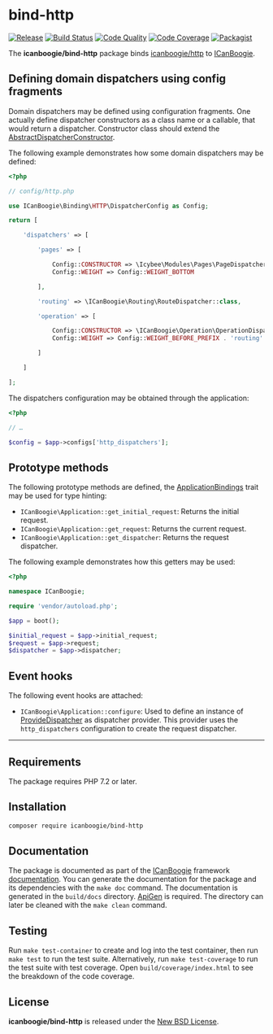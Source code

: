 # bind-http

[![Release](https://img.shields.io/packagist/v/icanboogie/bind-http.svg)](https://packagist.org/packages/icanboogie/bind-http)
[![Build Status](https://img.shields.io/travis/ICanBoogie/bind-http.svg)](http://travis-ci.org/ICanBoogie/bind-http)
[![Code Quality](https://img.shields.io/scrutinizer/g/ICanBoogie/bind-http.svg)](https://scrutinizer-ci.com/g/ICanBoogie/bind-http)
[![Code Coverage](https://img.shields.io/coveralls/ICanBoogie/bind-http.svg)](https://coveralls.io/r/ICanBoogie/bind-http)
[![Packagist](https://img.shields.io/packagist/dt/icanboogie/bind-http.svg)](https://packagist.org/packages/icanboogie/bind-http)

The **icanboogie/bind-http** package binds [icanboogie/http][] to [ICanBoogie][].




## Defining domain dispatchers using config fragments

Domain dispatchers may be defined using configuration fragments. One actually define dispatcher
constructors as a class name or a callable, that would return a dispatcher. Constructor class should
extend the [AbstractDispatcherConstructor][].

The following example demonstrates how some domain dispatchers may be defined:

```php
<?php

// config/http.php

use ICanBoogie\Binding\HTTP\DispatcherConfig as Config;

return [

	'dispatchers' => [

		'pages' => [

			Config::CONSTRUCTOR => \Icybee\Modules\Pages\PageDispatcher::class,
			Config::WEIGHT => Config::WEIGHT_BOTTOM

		],

		'routing' => \ICanBoogie\Routing\RouteDispatcher::class,

		'operation' => [

			Config::CONSTRUCTOR => \ICanBoogie\Operation\OperationDispatcher::class,
			Config::WEIGHT => Config::WEIGHT_BEFORE_PREFIX . 'routing'

		]

	]

];
```

The dispatchers configuration may be obtained through the application:

```php
<?php

// …

$config = $app->configs['http_dispatchers'];
```





## Prototype methods

The following prototype methods are defined, the [ApplicationBindings][] trait may be used for type
hinting:

- `ICanBoogie\Application::get_initial_request`: Returns the initial request.
- `ICanBoogie\Application::get_request`: Returns the current request.
- `ICanBoogie\Application::get_dispatcher`: Returns the request dispatcher.

The following example demonstrates how this getters may be used:

```php
<?php

namespace ICanBoogie;

require 'vendor/autoload.php';

$app = boot();

$initial_request = $app->initial_request;
$request = $app->request;
$dispatcher = $app->dispatcher;
```




## Event hooks

The following event hooks are attached:

- `ICanBoogie\Application::configure`: Used to define an instance of [ProvideDispatcher][] as
dispatcher provider. This provider uses the `http_dispatchers` configuration to create the request
dispatcher.





----------





## Requirements

The package requires PHP 7.2 or later.





## Installation

```bash
composer require icanboogie/bind-http
```





## Documentation

The package is documented as part of the [ICanBoogie][] framework [documentation][]. You can
generate the documentation for the package and its dependencies with the `make doc` command. The
documentation is generated in the `build/docs` directory. [ApiGen](http://apigen.org/) is required.
The directory can later be cleaned with the `make clean` command.





## Testing

Run `make test-container` to create and log into the test container, then run `make test` to run the
test suite. Alternatively, run `make test-coverage` to run the test suite with test coverage. Open
`build/coverage/index.html` to see the breakdown of the code coverage.





## License

**icanboogie/bind-http** is released under the [New BSD License](LICENSE).





[documentation]:                 https://icanboogie.org/api/bind-http/3.0/
[AbstractDispatcherConstructor]: https://icanboogie.org/api/bind-http/3.0/class-ICanBoogie.Binding.HTTP.AbstractDispatcherConstructor.html
[ApplicationBindings]:           https://icanboogie.org/api/bind-http/3.0/class-ICanBoogie.Binding.HTTP.ApplicationBindings.html
[ProvideDispatcher]:             https://icanboogie.org/api/bind-http/3.0/class-ICanBoogie.Binding.HTTP.ProvideDispatcher.html
[ICanBoogie]:                    https://icanboogie.org/
[icanboogie/http]:               https://github.com/ICanBoogie/HTTP
